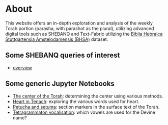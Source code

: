 # About

This website offers an in-depth exploration and analysis of the weekly Torah portion (parasha, with parashot as the plural), utilizing advanced digital tools such as SHEBANQ and Text-Fabric utilizing the [Biblia Hebraica Stuttgartensia Amstelodamensis (BHSA)](https://github.com/etcbc/BHSA) dataset.

## Some SHEBANQ queries of interest

* [overview](General/Shebanq.md)

## Some generic Jupyter Notebooks

* [The center of the Torah](https://nbviewer.org/github/tonyjurg/Parashot/blob/main/General/CenterOfTorah.ipynb): determining the center using various methods.
* [Heart in Tenach](https://nbviewer.org/github/tonyjurg/Parashot/blob/main/General/HeartInTenakh.ipynb): exploring the various words used for heart.
* [Petucha and setuma](https://nbviewer.org/github/tonyjurg/Parashot/blob/main/General/PetuchaAndSetuma.ipynb): section markers in the surface text of the Torah.
* [Tetragrammaton vocalisation](https://nbviewer.org/github/tonyjurg/Parashot/blob/main/General/TetragrammatonVocalisation.ipynb): which vowels are used for the Devine name?

